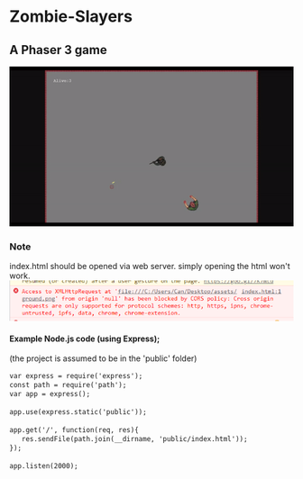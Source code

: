 # Zombie-Slayers

## A Phaser 3 game


![game preview](https://raw.githubusercontent.com/zekicaneksi/Zombie-Slayers/main/gameplay.gif)

### Note

index.html should be opened via web server. simply opening the html won't work.
![error](https://raw.githubusercontent.com/zekicaneksi/Zombie-Slayers/main/error.png)

#### Example Node.js code (using Express);
(the project is assumed to be in the 'public' folder)

```
var express = require('express');
const path = require('path');
var app = express();

app.use(express.static('public'));

app.get('/', function(req, res){
   res.sendFile(path.join(__dirname, 'public/index.html'));
});

app.listen(2000);
```
